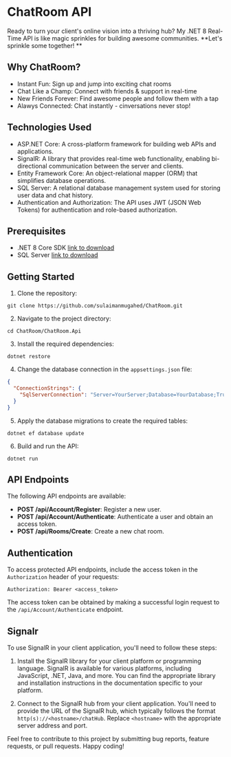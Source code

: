# ChatRoom API

Ready to turn your client's online vision into a thriving hub? My .NET 8
Real-Time API is like magic sprinkles for building awesome communities.
 **Let's sprinkle some together! **


## Why ChatRoom?

- Instant Fun: Sign up and jump into exciting chat rooms
- Chat Like a Champ: Connect with friends & support in real-time
- New Friends Forever: Find awesome people and follow them with a tap
- Alawys Connected: Chat instantly - cinversations never stop!


## Technologies Used

- ASP.NET Core: A cross-platform framework for building web APIs and applications.
- SignalR: A library that provides real-time web functionality, enabling bi-directional communication between the server and clients.
- Entity Framework Core: An object-relational mapper (ORM) that simplifies database operations.
- SQL Server: A relational database management system used for storing user data and chat history.
- Authentication and Authorization: The API uses JWT (JSON Web Tokens) for authentication and role-based authorization.

## Prerequisites

- .NET 8 Core SDK [link to download](https://dotnet.microsoft.com/download)
- SQL Server [link to download](https://www.microsoft.com/en-us/sql-server/sql-server-downloads)

## Getting Started

1. Clone the repository:

```
git clone https://github.com/sulaimanmugahed/ChatRoom.git
```

2. Navigate to the project directory:

```
cd ChatRoom/ChatRoom.Api
```

3. Install the required dependencies:

```
dotnet restore
```

4. Change the database connection in the `appsettings.json` file:

```json
{
  "ConnectionStrings": {
    "SqlServerConnection": "Server=YourServer;Database=YourDatabase;Trusted_Connection=True;MultipleActiveResultSets=true"
  }
}
```

5. Apply the database migrations to create the required tables:

```
dotnet ef database update
```

6. Build and run the API:

```
dotnet run
```

## API Endpoints

The following API endpoints are available:

- **POST /api/Account/Register**: Register a new user.
- **POST /api/Account/Authenticate**: Authenticate a user and obtain an access token.
- **POST /api/Rooms/Create**: Create a new chat room.

## Authentication

To access protected API endpoints, include the access token in the `Authorization` header of your requests:

```
Authorization: Bearer <access_token>
```

The access token can be obtained by making a successful login request to the `/api/Account/Authenticate` endpoint.

## Signalr
 
To use SignalR in your client application, you'll need to follow these steps: 

1. Install the SignalR library for your client platform or programming language. SignalR is available for various platforms, including JavaScript, .NET, Java, and more. You can find the appropriate library and installation instructions in the documentation specific to your platform. 

2. Connect to the SignalR hub from your client application. You'll need to provide the URL of the SignalR hub, which typically follows the format `http(s)://<hostname>/chatHub`. Replace `<hostname>` with the appropriate server address and port.


Feel free to contribute to this project by submitting bug reports, feature requests, or pull requests. Happy coding!
